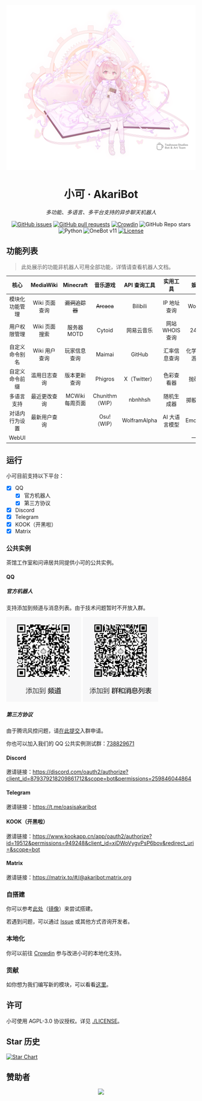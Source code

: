 <div align="center">
<img width="512" src="./assets/character_marked.png" alt="logo">

# 小可 · AkariBot

_多功能、多语言、多平台支持的异步聊天机器人_

[![GitHub issues](https://img.shields.io/github/issues/Teahouse-Studios/akari-bot)](https://github.com/Teahouse-Studios/akari-bot/issues)
[![GitHub pull requests](https://img.shields.io/github/issues-pr/Teahouse-Studios/akari-bot)](https://github.com/Teahouse-Studios/akari-bot/pulls)
[![Crowdin](https://badges.crowdin.net/akari-bot/localized.svg)](https://crowdin.com/project/akari-bot)
![GitHub Repo stars](https://img.shields.io/github/stars/Teahouse-Studios/akari-bot?style=social)
<br>
![Python](https://img.shields.io/badge/Python-3.12+-blue)
![OneBot v11](https://img.shields.io/badge/OneBot-v11-black)
[![License](https://img.shields.io/github/license/Teahouse-Studios/akari-bot)](https://github.com/Teahouse-Studios/akari-bot/blob/master/LICENSE)
</div>

## 功能列表
> 此处展示的功能非机器人可用全部功能，详情请查看机器人文档。

| 核心          | MediaWiki    | Minecraft      | 音乐游戏        | API 查询工具  | 实用工具         | 娱乐       | RSS               |
| :-----------: | :----------: | :------------: | :------------: | :-----------: |  :------------: | :--------: | :---------------: |
| 模块化功能管理  | Wiki 页面查询 | ~~漏洞追踪器~~     | ~~Arcaea~~     | Bilibili      | IP 地址查询     | Wordle     | ~~MC 版本更新推送~~     |
| 用户权限管理    | Wiki 页面搜索 | 服务器 MOTD    | Cytoid         | 网易云音乐    | 网站 WHOIS 查询 | 24 点       | MC 新闻推送        |
| 自定义命令别名  | Wiki 用户查询 | 玩家信息查询   | Maimai          | GitHub       | 汇率信息查询    | 化学式小游戏 | MCWiki 每周页面推送 |
| 自定义命令前缀  | 滥用日志查询  | 版本更新查询   | Phigros         | X（Twitter）  |   色彩查看器    | 抛硬币      | 茶馆周报推送        |
| 多语言支持      | 最近更改查询 | MCWiki 每周页面 | Chunithm（WIP） |   nbnhhsh    |   随机生成器    | 掷骰工具    |                    |
| 对话内行为设置  | 最新用户查询 |                | Osu!（WIP）     | WolframAlpha  |   AI 大语言模型   | Emojimix   |                    |
|   WebUI |             |                |                |               |                | 一言        |                    |

## 运行

小可目前支持以下平台：
- [X] QQ
  - [X] 官方机器人
  - [X] 第三方协议
- [X] Discord
- [X] Telegram
- [X] KOOK（开黑啦）
- [X] Matrix

### 公共实例

茶馆工作室和问谛居共同提供小可的公共实例。

#### QQ
##### 官方机器人
支持添加到频道与消息列表。由于技术问题暂时不开放入群。
<div align="left">
  <img width="200" src="./assets/qqbot_qr_guild.png" alt="guild qr">
  <img width="200" src="./assets/qqbot_qr_group.png" alt="group qr">
</div>

##### 第三方协议
由于腾讯风控问题，请[在此提交](https://github.com/Teahouse-Studios/akari-bot/issues/new?assignees=OasisAkari&labels=New&template=add_new_group.yaml&title=%5BNEW%5D%3A+)入群申请。

你也可以加入我们的 QQ 公共实例测试群：[738829671](http://qm.qq.com/cgi-bin/qm/qr?k=nXkV2SUP_WWlCuSzzpnKJK_uYkG7n1im)

#### Discord

邀请链接：<https://discord.com/oauth2/authorize?client_id=879379218209861712&scope=bot&permissions=259846044864>

#### Telegram

邀请链接：<https://t.me/oasisakaribot>

#### KOOK（开黑啦）

邀请链接：<https://www.kookapp.cn/app/oauth2/authorize?id=19512&permissions=949248&client_id=xiDWoVygvPsP6bov&redirect_uri=&scope=bot>

#### Matrix

邀请链接：<https://matrix.to/#/@akaribot:matrix.org>

### 自搭建

你可以参考[此处](https://bot.teahouse.team/wiki/%E8%87%AA%E6%90%AD%E5%BB%BA)（[镜像](https://github.com/Teahouse-Studios/akari-bot/wiki/%E8%87%AA%E6%90%AD%E5%BB%BA%E6%8C%87%E5%8D%97)）来尝试搭建。

若遇到问题，可以通过 [Issue](https://github.com/Teahouse-Studios/akari-bot/issues/new) 或其他方式咨询开发者。

### 本地化

你可以前往 [Crowdin](https://crowdin.com/project/akari-bot) 参与改进小可的本地化支持。

### 贡献

如你想为我们编写新的模块，可以看看[这里](https://bot.teahouse.team/wiki/%E6%96%B0%E5%BB%BA%E6%A8%A1%E5%9D%97%E6%8C%87%E5%8D%97)。

## 许可

小可使用 AGPL-3.0 协议授权。详见 [./LICENSE](./LICENSE)。

## Star 历史
[![Star Chart](https://starchart.cc/Teahouse-Studios/akari-bot.svg?variant=adaptive)](https://starchart.cc/Teahouse-Studios/akari-bot)

## 赞助者
<p align="center">
  <a href="https://afdian.com/a/teahouse">
    <img src='https://fe.wd-ljt.com/m3me/sP0ns0r5/sP0ns0r5.svg'>
  </a>
</p>
